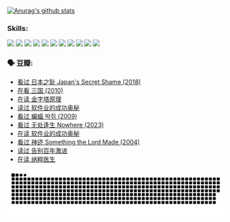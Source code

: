 
[![Anurag's github stats](https://github-readme-stats.vercel.app/api?username=w940853815)](https://github.com/anuraghazra/github-readme-stats)

### Skills:

<code><img height="32" src="https://cdn.jsdelivr.net/npm/simple-icons@v5/icons/python.svg"></code>
<code><img height="32" src="https://cdn.jsdelivr.net/npm/simple-icons@v5/icons/javascript.svg"></code>
<code><img height="32" src="https://cdn.jsdelivr.net/npm/simple-icons@v5/icons/django.svg"></code>
<code><img height="32" src="https://cdn.jsdelivr.net/npm/simple-icons@v5/icons/flask.svg"></code>
<code><img height="32" src="https://cdn.jsdelivr.net/npm/simple-icons@v5/icons/vuetify.svg"></code>
<code><img height="32" src="https://cdn.jsdelivr.net/npm/simple-icons@v5/icons/git.svg"></code>
<code><img height="32" src="https://cdn.jsdelivr.net/npm/simple-icons@v5/icons/docker.svg"></code>
<code><img height="32" src="https://cdn.jsdelivr.net/npm/simple-icons@v5/icons/postgresql.svg"></code>
<code><img height="32" src="https://cdn.jsdelivr.net/npm/simple-icons@v5/icons/elasticsearch.svg"></code>
<code><img height="32" src="https://cdn.jsdelivr.net/npm/simple-icons@v5/icons/macos.svg"></code>
<code><img height="32" src="https://cdn.jsdelivr.net/npm/simple-icons@v5/icons/linux.svg"></code>

### 🗣 豆瓣:

<!-- DOUBAN-ACTIVITIES:START -->
- [看过 日本之耻 Japan's Secret Shame‎ (2018)](https://www.douban.com/people/136069238/status/4431579101/?_i=99899373)
- [在看 三国‎ (2010)](https://www.douban.com/people/136069238/status/4430559482/?_i=99899373)
- [在读 金字塔原理](https://www.douban.com/people/136069238/status/4424812753/?_i=99899373)
- [读过 软件业的成功奥秘](https://www.douban.com/people/136069238/status/4424809958/?_i=99899373)
- [看过 蝙蝠 박쥐‎ (2009)](https://www.douban.com/people/136069238/status/4422787315/?_i=99899373)
- [看过 无处逢生 Nowhere‎ (2023)](https://www.douban.com/people/136069238/status/4416454713/?_i=99899373)
- [在读 软件业的成功奥秘](https://www.douban.com/people/136069238/status/4414815312/?_i=99899373)
- [看过 神迹 Something the Lord Made‎ (2004)](https://www.douban.com/people/136069238/status/4409691983/?_i=99899373)
- [读过 告别百年激进](https://www.douban.com/people/136069238/status/4406414036/?_i=99899373)
- [在读 纳粹医生](https://www.douban.com/people/136069238/status/4406413750/?_i=99899373)
<!-- DOUBAN-ACTIVITIES:END -->


![Snake animation](https://raw.githubusercontent.com/w940853815/w940853815/output/github-contribution-grid-snake.svg)

<!--
**w940853815/w940853815** is a ✨ _special_ ✨ repository because its `README.md` (this file) appears on your GitHub profile.

Here are some ideas to get you started:

- 🔭 I’m currently working on ...
- 🌱 I’m currently learning ...
- 👯 I’m looking to collaborate on ...
- 🤔 I’m looking for help with ...
- 💬 Ask me about ...
- 📫 How to reach me: ...
- 😄 Pronouns: ...
- ⚡ Fun fact: ...
-->
